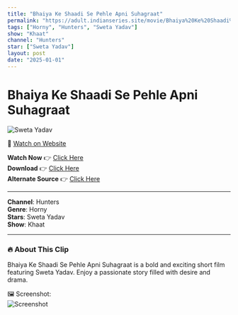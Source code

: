 ```yaml
---
title: "Bhaiya Ke Shaadi Se Pehle Apni Suhagraat"
permalink: "https://adult.indianseries.site/movie/Bhaiya%20Ke%20Shaadi%20Se%20Pehle%20Apni%20Suhagraat"
tags: ["Horny", "Hunters", "Sweta Yadav"]
show: "Khaat"
channel: "Hunters"
star: ["Sweta Yadav"]
layout: post
date: "2025-01-01"
---
```


# Bhaiya Ke Shaadi Se Pehle Apni Suhagraat

![Sweta Yadav](https://shorts.desisins.com/wp-content/uploads/2024/12/Sweta-Yadav-Suhagraat-DesiSins.com_.jpg)

🔗 [Watch on Website](https://adult.indianseries.site/movie/Bhaiya%20Ke%20Shaadi%20Se%20Pehle%20Apni%20Suhagraat)

**Watch Now** 👉 [Click Here](https://adult.indianseries.site/movie/Bhaiya%20Ke%20Shaadi%20Se%20Pehle%20Apni%20Suhagraat)  
**Download** 👉 [Click Here](https://adult.indianseries.site/movie/Bhaiya%20Ke%20Shaadi%20Se%20Pehle%20Apni%20Suhagraat)  
**Alternate Source** 👉 [Click Here](https://adult.indianseries.site/movie/Bhaiya%20Ke%20Shaadi%20Se%20Pehle%20Apni%20Suhagraat)

---

**Channel**: Hunters  
**Genre**: Horny  
**Stars**: Sweta Yadav  
**Show**: Khaat

---

### 🔥 About This Clip

Bhaiya Ke Shaadi Se Pehle Apni Suhagraat is a bold and exciting short film featuring Sweta Yadav. Enjoy a passionate story filled with desire and drama.
 
🖼️ Screenshot:  
![Screenshot](https://shorts.desisins.com/wp-content/uploads/2024/12/Sweta-Yadav-Suhagraat-DesiSins.com_.jpg)
